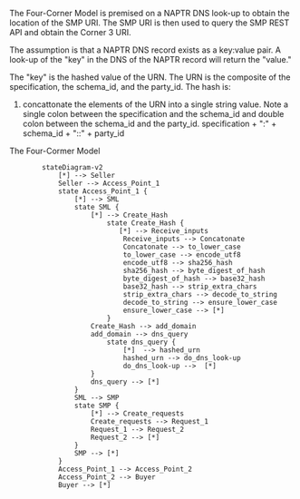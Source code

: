 The Four-Corner Model is premised on a NAPTR DNS look-up to obtain the location of the SMP URI.  The SMP URI is then used to query the SMP REST API and obtain the Corner 3 URI.  

The assumption is that a NAPTR DNS record exists as a key:value pair.  A look-up of the "key" in the DNS of the NAPTR record will return the "value."

The "key" is the hashed value of the URN.
The URN is the composite of the specification, the schema_id, and the party_id. 
The hash is:
1) concattonate the elements of the URN into a single string value. Note a single colon between the specification and the schema_id and double colon between the schema_id and the party_id.
specification + ":"  + schema_id + "::" + party_id


The Four-Cormer Model
```mermaid
        stateDiagram-v2
            [*] --> Seller
            Seller --> Access_Point_1
            state Access_Point_1 {
                [*] --> SML
                state SML {
                    [*] --> Create_Hash
                        state Create_Hash {
                           [*] --> Receive_inputs
                            Receive_inputs --> Concatonate
                            Concatonate --> to_lower_case
                            to_lower_case --> encode_utf8
                            encode_utf8 --> sha256_hash
                            sha256_hash --> byte_digest_of_hash
                            byte_digest_of_hash --> base32_hash
                            base32_hash --> strip_extra_chars
                            strip_extra_chars --> decode_to_string
                            decode_to_string --> ensure_lower_case
                            ensure_lower_case --> [*]
                        }
                    Create_Hash --> add_domain 
                    add_domain --> dns_query
                        state dns_query {
                            [*]  --> hashed_urn
                            hashed_urn --> do_dns_look-up
                            do_dns_look-up -->  [*]
                    }
                    dns_query --> [*]
                }
                SML --> SMP 
                state SMP {
                    [*] --> Create_requests
                    Create_requests --> Request_1
                    Request_1 --> Request_2
                    Request_2 --> [*]
                }
                SMP --> [*]
            }
            Access_Point_1 --> Access_Point_2
            Access_Point_2 --> Buyer
            Buyer --> [*]
            

```



